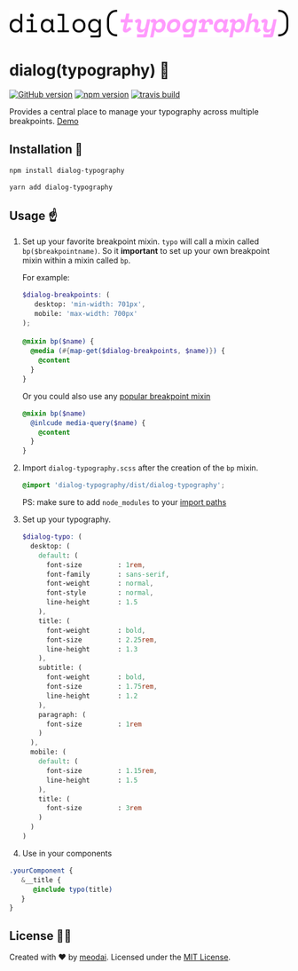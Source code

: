 ![dialog(typography)](media/logo.png)

# dialog(typography) :book:

[![GitHub version](https://badge.fury.io/gh/meodai%2Fdialog-typography.svg)](https://badge.fury.io/gh/meodai%2Fdialog-typography)
[![npm version](https://badge.fury.io/js/dialog-typography.svg)](https://badge.fury.io/js/dialog-typography)
[![travis build](https://api.travis-ci.org/meodai/dialog-typography.svg?branch=master)](https://travis-ci.org/meodai/dialog-typography)

Provides a central place to manage your typography across multiple breakpoints. [Demo](https://www.sassmeister.com/gist/7caa3ca64940a0a47caf09bd0e852eda)

## Installation 💾

```
npm install dialog-typography
```
```
yarn add dialog-typography
```

## Usage ☝️

1. Set up your favorite breakpoint mixin.
   `typo` will call a mixin called `bp($breakpointname)`. So it **important** to
   set up your own breakpoint mixin within a mixin called `bp`.

   For example:

   ```scss
   $dialog-breakpoints: (
      desktop: 'min-width: 701px',
      mobile: 'max-width: 700px'
   );

   @mixin bp($name) {
     @media (#{map-get($dialog-breakpoints, $name)}) {
       @content
     }
   }
   ```

   Or you could also use any [popular breakpoint mixin](https://github.com/inuitcss/tools.responsive/blob/master/_tools.responsive.scss)

   ```scss
   @mixin bp($name)
     @inlcude media-query($name) {
       @content
     }
   }
   ```

2. Import `dialog-typography.scss` after the creation of the `bp` mixin.

    ```scss
    @import 'dialog-typography/dist/dialog-typography';
    ```
    PS: make sure to add `node_modules` to your [import paths](https://github.com/sass/node-sass#includepaths)

3. Set up your typography.
    ```scss
    $dialog-typo: (
      desktop: (
        default: (
          font-size         : 1rem,
          font-family       : sans-serif,
          font-weight       : normal,
          font-style        : normal,
          line-height       : 1.5
        ),
        title: (
          font-weight       : bold,
          font-size         : 2.25rem,
          line-height       : 1.3
        ),
        subtitle: (
          font-weight       : bold,
          font-size         : 1.75rem,
          line-height       : 1.2
        ),
        paragraph: (
          font-size         : 1rem
        )
      ),
      mobile: (
        default: (
          font-size         : 1.15rem,
          line-height       : 1.5
        ),
        title: (
          font-size         : 3rem
        )
      )
    )
    ```
4. Use in your components
```scss
.yourComponent {
   &__title {
      @include typo(title)
   }
}
```

## License 👮🏼

Created with ♥ by [meodai](//github.com/meodai). Licensed under the [MIT License](LICENSE).
